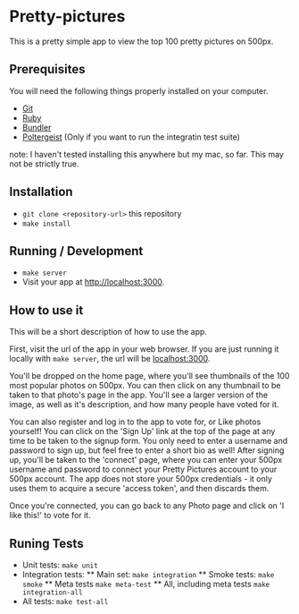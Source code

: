 # Pretty-pictures

This is a pretty simple app to view the top 100 pretty pictures on 500px.

## Prerequisites

You will need the following things properly installed on your computer.

* [Git](http://git-scm.com/)
* [Ruby](https://www.ruby-lang.org/en/)
* [Bundler](http://bundler.io/)
* [Poltergeist](https://github.com/teampoltergeist/poltergeist) (Only if you want to run the integratin test suite)

note: I haven't tested installing this anywhere but my mac, so far. This may not be strictly true.

## Installation

* `git clone <repository-url>` this repository
* `make install`

## Running / Development

* `make server`
* Visit your app at [http://localhost:3000](http://localhost:3000).

## How to use it

This will be a short description of how to use the app.

First, visit the url of the app in your web browser.  If you are just running it locally with `make server`,
the url will be [localhost:3000](http://localhost:3000).

You'll be dropped on the home page, where you'll see thumbnails of the 100 most popular photos on 500px.
You can then click on any thumbnail to be taken to that photo's page in the app.
You'll see a larger version of the image, as well as it's description, and how many people have voted for it.

You can also register and log in to the app to vote for, or Like photos yourself!
You can click on the 'Sign Up' link at the top of the page at any time to be taken to the signup form.
You only need to enter a username and password to sign up, but feel free to enter a short bio as well!
After signing up, you'll be taken to the 'connect' page, where you can enter your 500px username and password to
connect your Pretty Pictures account to your 500px account.
The app does not store your 500px credentials - it only uses them to acquire a secure 'access token',
and then discards them.

Once you're connected, you can go back to any Photo page and click on 'I like this!' to vote for it.

## Runing Tests

* Unit tests:                 `make unit`
* Integration tests:
** Main set:                  `make integration`
** Smoke tests:               `make smoke`
** Meta tests                 `make meta-test`
** All, including meta tests  `make integration-all`
* All tests:                  `make test-all`
